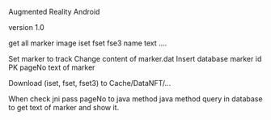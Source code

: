 Augmented Reality Android

version 1.0


get all marker
  image
    iset
    fset
    fse3
    name
    text
    ....

Set marker to track
  Change content of marker.dat
  Insert database marker
    id PK
    pageNo
    text of marker

  Download (iset, fset, fset3) to Cache/DataNFT/...

When check
  jni pass pageNo to java method
  java method query in database to get text of marker and show it.
